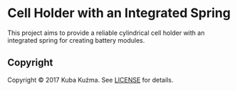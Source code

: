 # Cell Holder with an Integrated Spring

This project aims to provide a reliable cylindrical cell holder with
an integrated spring for creating battery modules.

## Copyright

Copyright © 2017 Kuba Kuźma. See
[LICENSE](https://raw.githubusercontent.com/qoobaa/18650/master/LICENSE)
for details.

